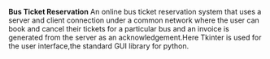 <b>Bus Ticket Reservation</b>
An online bus ticket reservation system that uses a server and client connection under a common network where the user can book and cancel their tickets for a particular bus and an invoice is generated from the server as an acknowledgement.Here Tkinter is used for the user interface,the standard GUI library for python.
